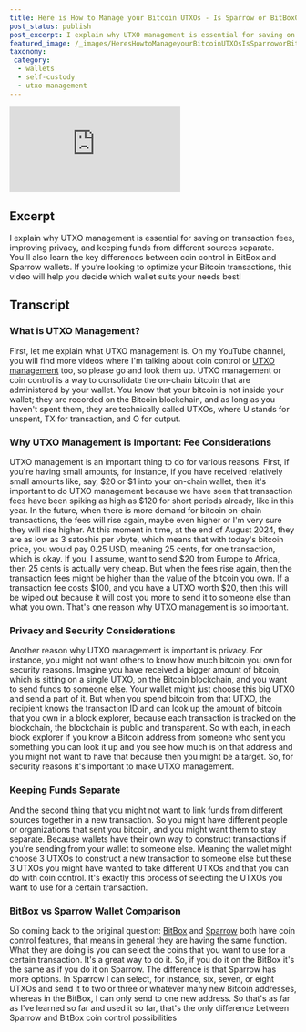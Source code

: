```yaml
---
title: Here is How to Manage your Bitcoin UTXOs - Is Sparrow or BitBox02 better for this purpose?
post_status: publish
post_excerpt: I explain why UTXO management is essential for saving on transaction fees, improving privacy, and keeping funds from different sources separate.
featured_image: /_images/HeresHowtoManageyourBitcoinUTXOsIsSparroworBitBox02better.jpg
taxonomy:
 category:
  - wallets
  - self-custody
  - utxo-management
---
```


<iframe src="https://player.vimeo.com/video/1021730052?badge=0&amp;autopause=0&amp;player_id=0&amp;app_id=58479" frameborder="0" allow="autoplay; fullscreen; picture-in-picture; clipboard-write; encrypted-media" title="Here&#039;s How to Manage your Bitcoin UTXOs - Is Sparrow or BitBox02 better?"></iframe>

<div style="margin-bottom:30px;"></div>

## Excerpt

I explain why UTXO management is essential for saving on transaction fees, improving privacy, and keeping funds from different sources separate. You'll also learn the key differences between coin control in BitBox and Sparrow wallets. If you’re looking to optimize your Bitcoin transactions, this video will help you decide which wallet suits your needs best!

## Transcript

### What is UTXO Management?

First, let me explain what UTXO management is. On my YouTube channel, you will find more videos where I'm talking about coin control or [UTXO management](https://www.youtube.com/watch?v=whfUJw1Usko) too, so please go and look them up. UTXO management or coin control is a way to consolidate the on-chain bitcoin that are administered by your wallet. You know that your bitcoin is not inside your wallet; they are recorded on the Bitcoin blockchain, and as long as you haven't spent them, they are technically called UTXOs, where U stands for unspent, TX for transaction, and O for output.

### Why UTXO Management is Important: Fee Considerations

UTXO management is an important thing to do for various reasons. First, if you're having small amounts, for instance, if you have received relatively small amounts like, say, $20 or $1 into your on-chain wallet, then it's important to do UTXO management because we have seen that transaction fees have been spiking as high as $120 for short periods already, like in this year. In the future, when there is more demand for bitcoin on-chain transactions, the fees will rise again, maybe even higher or I'm very sure they will rise higher. At this moment in time, at the end of August 2024, they are as low as 3 satoshis per vbyte, which means that with today's bitcoin price, you would pay 0.25 USD, meaning 25 cents, for one transaction, which is okay. If you, I assume, want to send $20 from Europe to Africa, then 25 cents is actually very cheap. But when the fees rise again, then the transaction fees might be higher than the value of the bitcoin you own. If a transaction fee costs $100, and you have a UTXO worth $20, then this will be wiped out because it will cost you more to send it to someone else than what you own. That's one reason why UTXO management is so important.

### Privacy and Security Considerations

Another reason why UTXO management is important is privacy. For instance, you might not want others to know how much bitcoin you own for security reasons. Imagine you have received a bigger amount of bitcoin, which is sitting on a single UTXO, on the Bitcoin blockchain, and you want to send funds to someone else. Your wallet might just choose this big UTXO and send a part of it. But when you spend bitcoin from that UTXO, the recipient knows the transaction ID and can look up the amount of bitcoin that you own in a block explorer, because each transaction is tracked on the blockchain, the blockchain is public and transparent. So with each, in each block explorer if you know a Bitcoin address from someone who sent you something you can look it up and you see how much is on that address and you might not want to have that because then you might be a target. So, for security reasons it's important to make UTXO management.

### Keeping Funds Separate

And the second thing that you might not want to link funds from different sources together in a new transaction. So you might have different people or organizations that sent you bitcoin, and you might want them to stay separate. Because wallets have their own way to construct transactions if you're sending from your wallet to someone else. Meaning the wallet might choose 3 UTXOs to construct a new transaction to someone else but these 3 UTXOs you might have wanted to take different UTXOs and that you can do with coin control. It's exactly this process of selecting the UTXOs you want to use for a certain transaction.

### BitBox vs Sparrow Wallet Comparison

So coming back to the original question: [BitBox](https://bitbox.swiss/) and [Sparrow](https://sparrowwallet.com/) both have coin control features, that means in general they are having the same function. What they are doing is you can select the coins that you want to use for a certain transaction. It's a great way to do it. So, if you do it on the BitBox it's the same as if you do it on Sparrow. The difference is that Sparrow has more options. In Sparrow I can select, for instance, six, seven, or eight UTXOs and send it to two or three or whatever many new Bitcoin addresses, whereas in the BitBox, I can only send to one new address. So that's as far as I've learned so far and used it so far, that's the only difference between Sparrow and BitBox coin control possibilities
